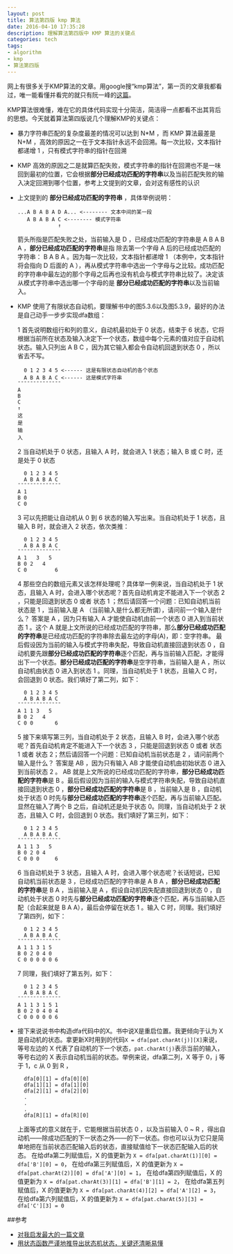 ```yaml
---
layout: post
title: 算法第四版 kmp 算法
date: 2016-04-10 17:35:28
description: 理解算法第四版中 KMP 算法的关键点
categories: tech
tags: 
- algorithm
- kmp
- 算法第四版
---
```

网上有很多关于KMP算法的文章。用google搜“kmp算法”，第一页的文章我都看过，唯一能看懂并看完的就只有阮一峰的[这篇](http://www.ruanyifeng.com/blog/2013/05/Knuth%E2%80%93Morris%E2%80%93Pratt_algorithm.html)。

KMP算法很难懂，难在它的具体代码实现十分简洁，简洁得一点都看不出其背后的思想。今天就着算法第四版说几个理解KMP的关键点：
- 暴力字符串匹配的复杂度最差的情况可以达到 N*M ，而 KMP 算法最差是 N+M ，高效的原因之一在于文本指针永远不会回溯。每一次比较，文本指针都递增 1 ，只有模式字符串的指针在回溯
- KMP 高效的原因之二是就算匹配失败，模式字符串的指针在回溯也不是一味回到最初的位置，它会根据**部分已经成功匹配的字符串**以及当前匹配失败的输入决定回溯到哪个位置，参考上文提到的文章，会对这有感性的认识
- 上文提到的 **部分已经成功匹配的字符串** ，具体举例说明：
  ```
  ...A B A B A D A... <-------- 文本中间的某一段
     A B A B A C <-------- 模式字符串
               ↑
  ```
  箭头所指是匹配失败之处，当前输入是 D ，已经成功匹配的字符串是 A B A B A ，**部分已经成功匹配的字符串**是指 除去第一个字母 A 后的已经成功匹配的字符串： B A B A 。因为每一次比较，文本指针都递增 1 （本例中，文本指针将会指向 D 后面的 A ），再从模式字符串中选出一个字母与之比较。成功匹配的字符串中最左边的那个字母之后再也没有机会与模式字符串比较了。决定该从模式字符串中选出哪一个字母的是 **部分已经成功匹配的字符串**以及当前输入。

- KMP 使用了有限状态自动机，要理解书中的图5.3.6以及图5.3.9，最好的办法是自己动手一步步实现dfa数组：

  1 首先说明数组行和列的意义，自动机最初处于 0 状态，结束于 6 状态，它将根据当前所在状态及输入决定下一个状态，数组中每个元素的值对应于自动机状态。输入只列出 A B C ，因为其它输入都会令自动机回退到状态 0 ，所以省去不写。
  ```
    0 1 2 3 4 5 <------ 这是有限状态自动机的各个状态
    A B A B A C <------ 这是模式字符串
  ¯¯¯¯¯¯¯¯¯¯¯¯¯¯
  A 
  B
  C
  ↑
  这
  是
  输
  入
  ```
  2 当自动机处于 0 状态，且输入 A 时，就会进入 1 状态；输入 B 或 C 时，还是处于 0 状态
  ```
    0 1 2 3 4 5
    A B A B A C
  ¯¯¯¯¯¯¯¯¯¯¯¯¯¯
  A 1
  B 0
  C 0
  ```
  3 可以先把能让自动机从 0 到 6 状态的输入写出来。当自动机处于 1 状态，且输入 B 时，就会进入 2 状态，依次类推：
  ```
    0 1 2 3 4 5
    A B A B A C
  ¯¯¯¯¯¯¯¯¯¯¯¯¯¯
  A 1   3   5
  B 0 2   4
  C 0         6
  ```
  4 那些空白的数组元素又该怎样处理呢？具体举一例来说，当自动机处于 1 状态，且输入 A 时，会进入哪个状态呢？首先自动机肯定不能进入下一个状态 2 ，只能是回退到状态 0 或者 状态 1 ；然后请回答一个问题：已知自动机当前状态是 1 ，当前输入是 A （当前输入是什么都无所谓），请问前一个输入是什么？ 答案是 A ，因为只有输入 A 才能使自动机由前一个状态 0 进入到当前状态 1 。这个 A 就是上文所说的已经成功匹配的字符串，那么**部分已经成功匹配的字符串**是已经成功匹配的字符串除去最左边的字母(A)，即：空字符串。 最后假设因为当前的输入与模式字符串失配，导致自动机直接回退到状态 0 ，自动机要先跟**部分已经成功匹配的字符串**逐个匹配，再与当前输入匹配，才能得出下一个状态。**部分已经成功匹配的字符串**是空字符串，当前输入是 A ，所以自动机由状态 0 进入到状态 1 。同理，当自动机处于 1 状态，且输入 C 时，会回退到 0 状态。我们填好了第二列，如下：
  ```
    0 1 2 3 4 5
    A B A B A C
  ¯¯¯¯¯¯¯¯¯¯¯¯¯¯
  A 1 1 3   5
  B 0 2   4
  C 0 0       6
  ```
  5 接下来填写第三列，当自动机处于 2 状态，且输入 B 时，会进入哪个状态呢？首先自动机肯定不能进入下一个状态 3 ，只能是回退到状态 0 或者 状态 1 或者 状态 2；然后请回答一个问题：已知自动机当前状态是 2 ，请问前两个输入是什么？ 答案是 AB ，因为只有输入 AB 才能使自动机由初始状态 0 进入到当前状态 2 。 AB 就是上文所说的已经成功匹配的字符串，**部分已经成功匹配的字符串**是 B 。最后假设因为当前的输入与模式字符串失配，导致自动机直接回退到状态 0 ，**部分已经成功匹配的字符串**是 B ，当前输入是 B ，自动机处于状态 0 时先与**部分已经成功匹配的字符串**逐个匹配，再与当前输入匹配。显然在输入了两个 B 之后，自动机还是处于状态 0。同理，当自动机处于 2 状态，且输入 C 时，会回退到 0 状态。我们填好了第三列，如下：
  ```
    0 1 2 3 4 5
    A B A B A C
  ¯¯¯¯¯¯¯¯¯¯¯¯¯¯
  A 1 1 3   5
  B 0 2 0 4
  C 0 0 0     6  
  ```
  6 当自动机处于 3 状态，且输入 A 时，会进入哪个状态呢？长话短说，已知自动机当前状态是 3 ，已经成功匹配的字符串是 A B A ，**部分已经成功匹配的字符串**是 B A ，当前输入是 A ，假设自动机因失配直接回退到状态 0 ，自动机处于状态 0 时先与**部分已经成功匹配的字符串**逐个匹配，再与当前输入匹配（合起来就是 B A A），最后会停留在状态 1 。输入 C 时，同理。我们填好了第四列，如下：
  ```
    0 1 2 3 4 5
    A B A B A C
  ¯¯¯¯¯¯¯¯¯¯¯¯¯¯
  A 1 1 3 1 5
  B 0 2 0 4 0
  C 0 0 0 0 0 6  
  ```
  7 同理，我们填好了第五列，如下：
  ```
    0 1 2 3 4 5
    A B A B A C
  ¯¯¯¯¯¯¯¯¯¯¯¯¯¯
  A 1 1 3 1 5 1
  B 0 2 0 4 0 4
  C 0 0 0 0 0 6  
  ```
- 接下来说说书中构造dfa代码中的X。书中说X是重启位置。我更倾向于认为 X 是自动机的状态。拿更新X时用到的代码`X = dfa[pat.charAt(j)][X]`来说，等号左边的 X 代表了自动机的下一个状态，`pat.charAt(j)`表示当前的输入，等号右边的 X 表示自动机当前的状态。举例来说，dfa第二列，X 等于 0，j 等于 1，c 从 0 到 R ，
  ```
    dfa[0][1] = dfa[0][0]
    dfa[1][1] = dfa[1][0]
    dfa[2][1] = dfa[2][0]
    .
    .
    .
    dfa[R][1] = dfa[R][0]
  ```
  上面等式的意义就在于，它能根据当前状态 0 ，以及当前输入 0 ~ R ，得出自动机——除成功匹配的下一状态之外——的下一状态。你也可以认为它只是简单地把在当前状态匹配输入后的状态，直接赋值给下一状态匹配输入后的状态。
  在给dfa第二列赋值后，X 的值更新为 `X = dfa[pat.charAt(1)][0] = dfa['B'][0] = 0`，
  在给dfa第三列赋值后，X 的值更新为 `X = dfa[pat.charAt(2)][0] = dfa['A'][0] = 1`，
  在给dfa第四列赋值后，X 的值更新为 `X = dfa[pat.charAt(3)][1] = dfa['B'][1] = 2`，
  在给dfa第五列赋值后，X 的值更新为 `X = dfa[pat.charAt(4)][2] = dfa['A'][2] = 3`，
  在给dfa第六列赋值后，X 的值更新为 `X = dfa[pat.charAt(5)][3] = dfa['C'][3] = 0`


##参考

- [对我启发最大的一篇文章](https://book.douban.com/subject/19952400/discussion/59623403/)
- [用状态函数严谨地推导出状态机状态，关键还清晰易懂](https://luodichen.com/blog/2015/04/10/kmp-algorithm/)
